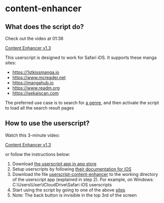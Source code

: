 # content-enhancer
## What does the script do?
Check out the video at 01:38

[Content Enhancer v1.3](https://youtu.be/ksu18epdfj0?t=98)

This userscript is designed to work for Safari iOS. It supports these manga sites:
* https://1stkissmanga.io
* https://www.mcreader.net
* https://mangahub.io
* https://www.readm.org
* https://isekaiscan.com

The preferred use case is to search for [a genre](https://mangahub.io/search?q=&order=LATEST&genre=action), and then activate the script to load all the search result pages

## How to use the userscript?
Watch this 3-minute video:

[Content Enhancer v1.3](https://youtu.be/ksu18epdfj0)

or follow the instructions below:
1. Download [the userscript app in app store](https://apps.apple.com/us/app/userscripts/id1463298887)
2. Setup userscripts by following [their documentation for iOS](https://github.com/quoid/userscripts#usage)
3. Download the file [userscript-content-enhancer](https://github.com/VisarDomi/content-enhancer/releases/download/v1.3.0/userscript-content-enhancer.js) to the working directory of the userscript app (explained in step 2). For example, on Windows: C:\Users\User\iCloudDrive\Safari iOS userscripts
4. Start using the script by going to one of the above [sites](https://mangahub.io/search?q=&order=LATEST&genre=action)
5. Note: The back button is invisible in the top 3rd of the screen

